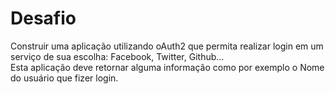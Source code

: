 # Desafio  

Construir uma aplicação utilizando oAuth2 que permita realizar login em um serviço de sua escolha: Facebook, Twitter, Github...  
Esta aplicação deve retornar alguma informação como por exemplo o Nome do usuário que fizer login.
